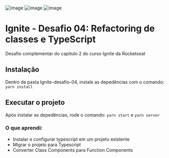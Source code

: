 
![image](https://img.shields.io/badge/React-20232A?style=for-the-badge&logo=react&logoColor=61DAFB) ![image](https://img.shields.io/badge/TypeScript-007ACC?style=for-the-badge&logo=typescript&logoColor=white) ![image](https://img.shields.io/badge/styled--components-DB7093?style=for-the-badge&logo=styled-components&logoColor=white)


# Ignite - Desafio 04: Refactoring de classes e TypeScript
Desafio complementar do capitulo 2 do curso Ignite da Rocketseat

## Instalação
Dentro da pasta Ignite-desafio-04, instale as depedências com o comando: ``` yarn install ```

## Executar o projeto
Após instalar as depedências, rode o comando: ``` yarn start ``` e ``` yarn server ```

### O que aprendi:
- Instalar e configurar typescript em um projeto existente
- Migrar o projeto para Typescript
- Converter Class Components para Function Components
